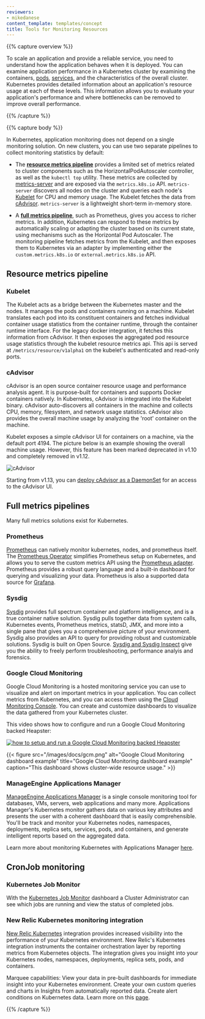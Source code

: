 ```yaml
---
reviewers:
- mikedanese
content_template: templates/concept
title: Tools for Monitoring Resources
---
```


{{% capture overview %}}

To scale an application and provide a reliable service, you need to
understand how the application behaves when it is deployed. You can examine
application performance in a Kubernetes cluster by examining the containers,
[pods](/docs/user-guide/pods), [services](/docs/user-guide/services), and
the characteristics of the overall cluster. Kubernetes provides detailed
information about an application's resource usage at each of these levels.
This information allows you to evaluate your application's performance and
where bottlenecks can be removed to improve overall performance.

{{% /capture %}}

{{% capture body %}}

In Kubernetes, application monitoring does not depend on a single monitoring
solution. On new clusters, you can use two separate pipelines to collect
monitoring statistics by default:

- The [**resource metrics pipeline**](#resource-metrics-pipeline) provides a limited set of metrics related
  to cluster components such as the HorizontalPodAutoscaler controller, as well
  as the `kubectl top` utility. These metrics are collected by
  [metrics-server](https://github.com/kubernetes-incubator/metrics-server)
  and are exposed via the `metrics.k8s.io` API. `metrics-server` discovers
  all nodes on the cluster and queries each node's [Kubelet](/docs/admin/kubelet)
  for CPU and memory usage. The Kubelet fetches the data from
  [cAdvisor](https://github.com/google/cadvisor). `metrics-server` is a
  lightweight short-term in-memory store.
  
- A [**full metrics pipeline**](#full-metrics-pipelines), such as Prometheus, gives you access to richer
  metrics. In addition, Kubernetes can respond to these metrics by automatically
  scaling or adapting the cluster based on its current state, using mechanisms
  such as the Horizontal Pod Autoscaler. The monitoring pipeline fetches
  metrics from the Kubelet, and then exposes them to Kubernetes via an adapter
  by implementing either the `custom.metrics.k8s.io` or
  `external.metrics.k8s.io` API.

## Resource metrics pipeline

### Kubelet

The Kubelet acts as a bridge between the Kubernetes master and the nodes. It manages the pods and containers running on a machine. Kubelet translates each pod into its constituent containers and fetches individual container usage statistics from the container runtime, through the container runtime interface. For the legacy docker integration, it fetches this information from cAdvisor.  It then exposes the aggregated pod resource usage statistics through the kubelet resource metrics api.  This api is served at `/metrics/resource/v1alpha1` on the kubelet's authenticated and read-only ports.

### cAdvisor

cAdvisor is an open source container resource usage and performance analysis agent. It is purpose-built for containers and supports Docker containers natively. In Kubernetes, cAdvisor is integrated into the Kubelet binary. cAdvisor auto-discovers all containers in the machine and collects CPU, memory, filesystem, and network usage statistics. cAdvisor also provides the overall machine usage by analyzing the 'root' container on the machine.

Kubelet exposes a simple cAdvisor UI for containers on a machine, via the default port 4194.
The picture below is an example showing the overall machine usage. However, this feature has been marked
deprecated in v1.10 and completely removed in v1.12.

![cAdvisor](/images/docs/cadvisor.png)

Starting from v1.13, you can [deploy cAdvisor as a DaemonSet](https://github.com/google/cadvisor/tree/master/deploy/kubernetes) for an access to the cAdvisor UI.

## Full metrics pipelines

Many full metrics solutions exist for Kubernetes.

### Prometheus

[Prometheus](https://prometheus.io) can natively monitor kubernetes, nodes, and prometheus itself.
The [Prometheus Operator](https://coreos.com/operators/prometheus/docs/latest/)
simplifies Prometheus setup on Kubernetes, and allows you to serve the
custom metrics API using the
[Prometheus adapter](https://github.com/directxman12/k8s-prometheus-adapter).
Prometheus provides a robust query language and a built-in dashboard for
querying and visualizing your data. Prometheus is also a supported
data source for [Grafana](https://prometheus.io/docs/visualization/grafana/).

### Sysdig
[Sysdig](http://sysdig.com) provides full spectrum container and platform intelligence, and is a
true container native solution. Sysdig pulls together data from system calls, Kubernetes events,
Prometheus metrics, statsD, JMX, and more into a single pane that gives you a comprehensive picture 
of your environment. Sysdig also provides an API to query for providing robust and customizable 
solutions. Sysdig is built on Open Source. [Sysdig and Sysdig Inspect](https://sysdig.com/opensource/inspect/) give you the 
ability to freely perform troubleshooting, performance analyis and forensics. 

### Google Cloud Monitoring

Google Cloud Monitoring is a hosted monitoring service you can use to
visualize and alert on important metrics in your application. You can collect
metrics from Kubernetes, and you can access them
using the [Cloud Monitoring Console](https://app.google.stackdriver.com/).
You can create and customize dashboards to visualize the data gathered
from your Kubernetes cluster.

This video shows how to configure and run a Google Cloud Monitoring backed Heapster:

[![how to setup and run a Google Cloud Monitoring backed Heapster](https://img.youtube.com/vi/xSMNR2fcoLs/0.jpg)](https://www.youtube.com/watch?v=xSMNR2fcoLs)


{{< figure src="/images/docs/gcm.png" alt="Google Cloud Monitoring dashboard example" title="Google Cloud Monitoring dashboard example" caption="This dashboard shows cluster-wide resource usage." >}}

### ManageEngine Applications Manager
[ManageEngine Applications Manager](https://www.manageengine.com/products/applications_manager/) is a single console monitoring tool for databases, VMs, servers, web applications and many more. Applications Manager's Kubernetes monitor gathers data on various key attributes and presents the user with a coherent dashboard that is easily comprehensible. You'll be track and monitor your Kubernetes nodes, namespaces, deployments, replica sets, services, pods, and containers, and generate intelligent reports based on the aggregated data. 

Learn more about monitoring Kubernetes with Applications Manager [here](https://www.manageengine.com/products/applications_manager/kubernetes-monitoring.html).

## CronJob monitoring

### Kubernetes Job Monitor

With the [Kubernetes Job Monitor](https://github.com/pietervogelaar/kubernetes-job-monitor) dashboard a Cluster Administrator can see which jobs are running and view the status of completed jobs.

### New Relic Kubernetes monitoring integration

[New Relic Kubernetes](https://docs.newrelic.com/docs/integrations/host-integrations/host-integrations-list/kubernetes-monitoring-integration) integration provides increased visibility into the performance of your Kubernetes environment. New Relic's Kubernetes integration instruments the container orchestration layer by reporting metrics from Kubernetes objects. The integration gives you insight into your Kubernetes nodes, namespaces, deployments, replica sets, pods, and containers.

Marquee capabilities:
View your data in pre-built dashboards for immediate insight into your Kubernetes environment.
Create your own custom queries and charts in Insights from automatically reported data.
Create alert conditions on Kubernetes data.
Learn more on this [page](https://docs.newrelic.com/docs/integrations/host-integrations/host-integrations-list/kubernetes-monitoring-integration).

{{% /capture %}}
